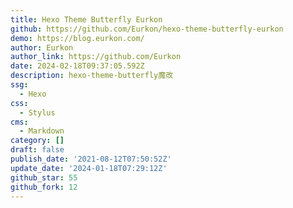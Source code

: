 ```yaml
---
title: Hexo Theme Butterfly Eurkon
github: https://github.com/Eurkon/hexo-theme-butterfly-eurkon
demo: https://blog.eurkon.com/
author: Eurkon
author_link: https://github.com/Eurkon
date: 2024-02-18T09:37:05.592Z
description: hexo-theme-butterfly魔改
ssg:
  - Hexo
css:
  - Stylus
cms:
  - Markdown
category: []
draft: false
publish_date: '2021-08-12T07:50:52Z'
update_date: '2024-01-18T07:29:12Z'
github_star: 55
github_fork: 12
---
```


